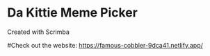 # Da Kittie Meme Picker

Created with Scrimba

#Check out the website:
https://famous-cobbler-9dca41.netlify.app/
